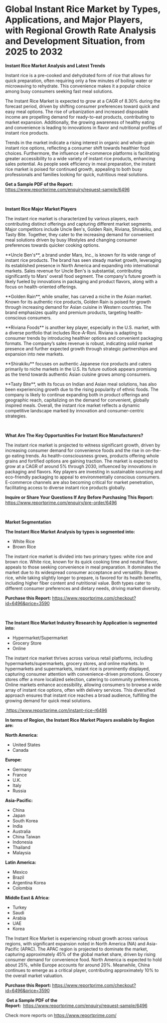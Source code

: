 <p><h1>Global Instant Rice Market by Types, Applications, and Major Players, with Regional Growth Rate Analysis and Development Situation, from 2025 to 2032</h1></p><p><strong>Instant Rice Market Analysis and Latest Trends</strong></p>
<p><p>Instant rice is a pre-cooked and dehydrated form of rice that allows for quick preparation, often requiring only a few minutes of boiling water or microwaving to rehydrate. This convenience makes it a popular choice among busy consumers seeking fast meal solutions.</p><p>The Instant Rice Market is expected to grow at a CAGR of 8.30% during the forecast period, driven by shifting consumer preferences toward quick and easy meal options. The rise of urbanization and increased disposable income are propelling demand for ready-to-eat products, contributing to market expansion. Additionally, the growing awareness of healthy eating and convenience is leading to innovations in flavor and nutritional profiles of instant rice products.</p><p>Trends in the market indicate a rising interest in organic and whole-grain instant rice options, reflecting a consumer shift towards healthier food choices. Furthermore, the influence of e-commerce platforms is facilitating greater accessibility to a wide variety of instant rice products, enhancing sales potential. As people seek efficiency in meal preparation, the instant rice market is poised for continued growth, appealing to both busy professionals and families looking for quick, nutritious meal solutions.</p></p>
<p><strong>Get a Sample PDF of the Report:&nbsp;</strong> <a href="https://www.reportprime.com/enquiry/request-sample/6496?utm_campaign=3092&utm_medium=2&utm_source=Github&utm_content=ia&utm_term=19032025&utm_id=instant-rice">https://www.reportprime.com/enquiry/request-sample/6496</a></p>
<p>&nbsp;</p>
<p><strong>Instant Rice Major Market Players</strong></p>
<p><p>The instant rice market is characterized by various players, each contributing distinct offerings and capturing different market segments. Major competitors include Uncle Ben's, Golden Rain, Riviana, Shirakiku, and Tasty Bite. Together, they cater to the increasing demand for convenient meal solutions driven by busy lifestyles and changing consumer preferences towards quicker cooking options.</p><p>**Uncle Ben's**, a brand under Mars, Inc., is known for its wide range of instant rice products. The brand has seen steady market growth, leveraging its established presence in North America and expanding into international markets. Sales revenue for Uncle Ben's is substantial, contributing significantly to Mars' overall food segment. The company's future growth is likely fueled by innovations in packaging and product flavors, along with a focus on health-oriented offerings.</p><p>**Golden Rain**, while smaller, has carved a niche in the Asian market. Known for its authentic rice products, Golden Rain is poised for growth through increasing demand for Asian cuisine in Western countries. The brand emphasizes quality and premium products, targeting health-conscious consumers.</p><p>**Riviana Foods** is another key player, especially in the U.S. market, with a diverse portfolio that includes Rice-A-Roni. Riviana is adapting to consumer trends by introducing healthier options and convenient packaging formats. The company’s sales revenue is robust, indicating solid market presence and further expected growth through strategic partnerships and expansion into new markets.</p><p>**Shirakiku** focuses on authentic Japanese rice products and caters primarily to niche markets in the U.S. Its future outlook appears promising as the trend towards authentic Asian cuisine grows among consumers.</p><p>**Tasty Bite**, with its focus on Indian and Asian meal solutions, has also been experiencing growth due to the rising popularity of ethnic foods. The company is likely to continue expanding both in product offerings and geographic reach, capitalizing on the demand for convenient, globally inspired meals. Overall, the instant rice market reflects a dynamic competitive landscape marked by innovation and consumer-centric strategies.</p></p>
<p>&nbsp;</p>
<p><strong>What Are The Key Opportunities For Instant Rice Manufacturers?</strong></p>
<p><p>The instant rice market is projected to witness significant growth, driven by increasing consumer demand for convenience foods and the rise in on-the-go eating trends. As health-consciousness grows, products offering whole grains and fortified options are gaining traction. The market is expected to grow at a CAGR of around 5% through 2030, influenced by innovations in packaging and flavors. Key players are investing in sustainable sourcing and eco-friendly packaging to appeal to environmentally conscious consumers. E-commerce channels are also becoming critical for market penetration, facilitating access to diverse instant rice products globally.</p></p>
<p><strong>Inquire or Share Your Questions If Any Before Purchasing This Report:</strong> <a href="https://www.reportprime.com/enquiry/pre-order/6496?utm_campaign=3092&utm_medium=2&utm_source=Github&utm_content=ia&utm_term=19032025&utm_id=instant-rice">https://www.reportprime.com/enquiry/pre-order/6496</a></p>
<p>&nbsp;</p>
<p><strong>Market Segmentation</strong></p>
<p><strong>The Instant Rice Market Analysis by types is segmented into:</strong></p>
<p><ul><li>White Rice</li><li>Brown Rice</li></ul></p>
<p><p>The instant rice market is divided into two primary types: white rice and brown rice. White rice, known for its quick cooking time and neutral flavor, appeals to those seeking convenience in meal preparation. It dominates the market due to its widespread consumer acceptance and versatility. Brown rice, while taking slightly longer to prepare, is favored for its health benefits, including higher fiber content and nutritional value. Both types cater to different consumer preferences and dietary needs, driving market diversity.</p></p>
<p><strong>Purchase this Report:&nbsp;</strong><a href="https://www.reportprime.com/checkout?id=6496&price=3590&utm_campaign=3092&utm_medium=2&utm_source=Github&utm_content=ia&utm_term=19032025&utm_id=instant-rice">https://www.reportprime.com/checkout?id=6496&price=3590</a></p>
<p>&nbsp;</p>
<p><strong>The Instant Rice Market Industry Research by Application is segmented into:</strong></p>
<p><ul><li>Hypermarket/Supermarket</li><li>Grocery Store</li><li>Online</li></ul></p>
<p><p>The instant rice market thrives across various retail platforms, including hypermarkets/supermarkets, grocery stores, and online markets. In hypermarkets and supermarkets, instant rice is prominently displayed, capturing consumer attention with convenience-driven promotions. Grocery stores offer a more localized selection, catering to community preferences. Online markets enhance accessibility, allowing consumers to browse a wide array of instant rice options, often with delivery services. This diversified approach ensures that instant rice reaches a broad audience, fulfilling the growing demand for quick meal solutions.</p></p>
<p><a href="https://www.reportprime.com/instant-rice-r6496?utm_campaign=3092&utm_medium=2&utm_source=Github&utm_content=ia&utm_term=19032025&utm_id=instant-rice">&nbsp;https://www.reportprime.com/instant-rice-r6496</a></p>
<p><strong>In terms of Region, the Instant Rice Market Players available by Region are:</strong></p>
<p>
    <p> <strong> North America: </strong>
        <ul>
            <li>United States</li>
            <li>Canada</li>
        </ul>
        </p> 
    <p> <strong> Europe: </strong>
        <ul>
            <li>Germany</li>
            <li>France</li>
            <li>U.K.</li>
            <li>Italy</li>
            <li>Russia</li>
        </ul>
        </p> 
    <p> <strong> Asia-Pacific: </strong>
        <ul>
            <li>China</li>
            <li>Japan</li>
            <li>South Korea</li>
            <li>India</li>
            <li>Australia</li>
            <li>China Taiwan</li>
            <li>Indonesia</li>
            <li>Thailand</li>
            <li>Malaysia</li>
        </ul>
        </p> 
    <p> <strong> Latin America: </strong>
        <ul>
            <li>Mexico</li>
            <li>Brazil</li>
            <li>Argentina Korea</li>
            <li>Colombia</li>
        </ul>
        </p> 
    <p> <strong> Middle East & Africa: </strong>
        <ul>
            <li>Turkey</li>
            <li>Saudi</li>
            <li>Arabia</li>
            <li>UAE</li>
            <li>Korea</li>
        </ul>
    </p>
    </p>
<p><p>The Instant Rice Market is experiencing robust growth across various regions, with significant expansion noted in North America (NA) and Asia-Pacific (APAC). The APAC region is projected to dominate the market, capturing approximately 45% of the global market share, driven by rising consumer demand for convenience food. North America is expected to hold about 25%, while Europe accounts for around 20%. Meanwhile, China continues to emerge as a critical player, contributing approximately 10% to the overall market valuation.</p></p>
<p><strong>Purchase this Report: </strong><a href="https://www.reportprime.com/checkout?id=6496&price=3590&utm_campaign=3092&utm_medium=2&utm_source=Github&utm_content=ia&utm_term=19032025&utm_id=instant-rice">https://www.reportprime.com/checkout?id=6496&price=3590</a></p>
<p>&nbsp;<strong>Get a Sample PDF of the Report:&nbsp;&nbsp;</strong><a href="https://www.reportprime.com/enquiry/request-sample/6496?utm_campaign=3092&utm_medium=2&utm_source=Github&utm_content=ia&utm_term=19032025&utm_id=instant-rice">https://www.reportprime.com/enquiry/request-sample/6496</a></p>
<p><strong></strong></p>
<p>Check more reports on <a href="https://www.reportprime.com/?utm_campaign=3092&utm_medium=2&utm_source=Github&utm_content=ia&utm_term=19032025&utm_id=instant-rice">https://www.reportprime.com/</a></p>